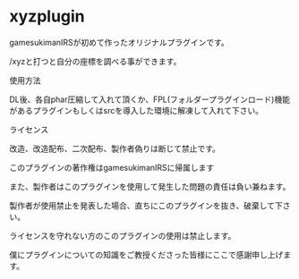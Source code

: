 # xyzplugin
gamesukimanIRSが初めて作ったオリジナルプラグインです。

/xyzと打つと自分の座標を調べる事ができます。


使用方法

DL後、各自phar圧縮して入れて頂くか、FPL(フォルダープラグインロード)機能があるプラグインもしくはsrcを導入した環境に解凍して入れて下さい。


ライセンス

改造、改造配布、二次配布、製作者偽りは断じて禁止です。

このプラグインの著作権はgamesukimanIRSに帰属します

また、製作者はこのプラグインを使用して発生した問題の責任は負い兼ねます。

製作者が使用禁止を発表した場合、直ちにこのプラグインを抜き、破棄して下さい。


ライセンスを守れない方のこのプラグインの使用は禁止します。


僕にプラグインについての知識をご教授くださった皆様にここで感謝申し上げます。


